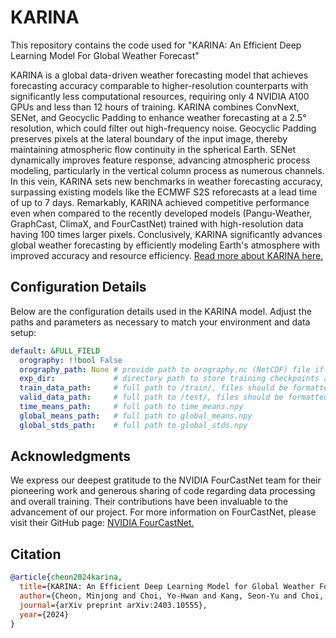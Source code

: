 # KARINA
This repository contains the code used for 
"KARINA: An Efficient Deep Learning Model For Global Weather Forecast"

KARINA is a global data-driven weather forecasting model that achieves forecasting accuracy comparable to higher-resolution counterparts with significantly less computational resources, requiring only 4 NVIDIA A100 GPUs and less than 12 hours of training. KARINA combines ConvNext, SENet, and Geocyclic Padding to enhance weather forecasting at a 2.5° resolution, which could filter out high-frequency noise. Geocyclic Padding preserves pixels at the lateral boundary of the input image, thereby maintaining atmospheric flow continuity in the spherical Earth. SENet dynamically improves feature response, advancing atmospheric process modeling, particularly in the vertical column process as numerous channels. In this vein, KARINA sets new benchmarks in weather forecasting accuracy, surpassing existing models like the ECMWF S2S reforecasts at a lead time of up to 7 days. Remarkably, KARINA achieved competitive performance even when compared to the recently developed models (Pangu-Weather, GraphCast, ClimaX, and FourCastNet) trained with high-resolution data having 100 times larger pixels. Conclusively, KARINA significantly advances global weather forecasting by efficiently modeling Earth's atmosphere with improved accuracy and resource efficiency.
[Read more about KARINA here.](https://arxiv.org/abs/2403.10555)

## Configuration Details

Below are the configuration details used in the KARINA model. Adjust the paths and parameters as necessary to match your environment and data setup:

```yaml
default: &FULL_FIELD
  orography: !!bool False
  orography_path: None # provide path to orography.nc (NetCDF) file if set to true,
  exp_dir:             # directory path to store training checkpoints and other output
  train_data_path:     # full path to /train/, files should be formatted as .nc (NetCDF)
  valid_data_path:     # full path to /test/, files should be formatted as .nc (NetCDF)
  time_means_path:     # full path to time_means.npy
  global_means_path:   # full path to global_means.npy
  global_stds_path:    # full path to global_stds.npy
```


## Acknowledgments
We express our deepest gratitude to the NVIDIA FourCastNet team for their pioneering work and generous sharing of code regarding data processing and overall training. Their contributions have been invaluable to the advancement of our project. For more information on FourCastNet, please visit their GitHub page: [NVIDIA FourCastNet.](https://github.com/NVlabs/FourCastNet)

## Citation
```bibtex
@article{cheon2024karina,
  title={KARINA: An Efficient Deep Learning Model for Global Weather Forecast},
  author={Cheon, Minjong and Choi, Yo-Hwan and Kang, Seon-Yu and Choi, Yumi and Lee, Jeong-Gil and Kang, Daehyun},
  journal={arXiv preprint arXiv:2403.10555},
  year={2024}
}
